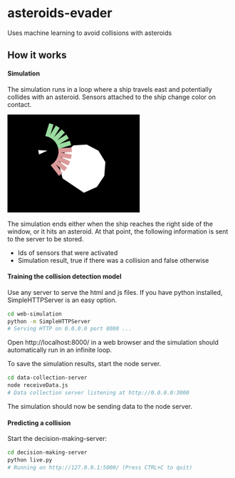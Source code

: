 # asteroids-evader
Uses machine learning to avoid collisions with asteroids

## How it works
#### Simulation

The simulation runs in a loop where a ship travels east and potentially collides with an asteroid.  Sensors attached to the ship change color on contact.

![screenshot](https://raw.githubusercontent.com/dan-silver/asteroids-evader/master/screenshot.png)

The simulation ends either when the ship reaches the right side of the window, or it hits an asteroid.  At that point, the following information is sent to the server to be stored.
 * Ids of sensors that were activated
 * Simulation result, true if there was a collision and false otherwise

#### Training the collision detection model

Use any server to serve the html and js files.  If you have python installed, SimpleHTTPServer is an easy option.

```bash
cd web-simulation
python -m SimpleHTTPServer
# Serving HTTP on 0.0.0.0 port 8000 ...

```
Open http://localhost:8000/ in a web browser and the simulation should automatically run in an infinite loop.

To save the simulation results, start the node server.
```bash
cd data-collection-server
node receiveData.js
# Data collection server listening at http://0.0.0.0:3000

```
The simulation should now be sending data to the node server.

#### Predicting a collision
Start the decision-making-server:
```bash
cd decision-making-server
python live.py
# Running on http://127.0.0.1:5000/ (Press CTRL+C to quit)
```
